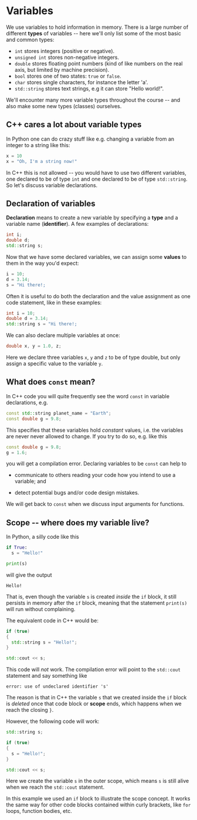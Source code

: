 # Variables

We use variables to hold information in memory. There is a large number of different **types** of variables -- here we'll only list some of the most basic and common types:

- `int` stores integers (positive or negative).
- `unsigned int` stores non-negative integers.
- `double` stores floating point numbers (kind of like numbers on the real axis, but limited by machine precision).
- `bool` stores one of two states: `true` or `false`.
- `char` stores single characters, for instance the letter 'a'.
- `std::string` stores text strings, e.g it can store "Hello world!".

We'll encounter many more variable types throughout the course -- and also make some new types (classes) ourselves.

## C++ cares a lot about variable types

In Python one can do crazy stuff like e.g. changing a variable from an integer to a string like this:

```python
x = 10
x = "Oh, I'm a string now!"
```

In C++ this is not allowed -- you would have to use two different variables, one declared to be of type `int` and one declared to be of type `std::string`. So let's discuss variable declarations.


## Declaration of variables

**Declaration** means to create a new variable by specifying a **type** and a variable name (**identifier**). A few examples of declarations:

```c++
int i;
double d;
std::string s;
```

Now that we have some declared variables, we can assign some **values** to them in the way you'd expect:

```c++
i = 10;
d = 3.14;
s = "Hi there!;
```

Often it is useful to do both the declaration and the value assignment as one code statement, like in these examples:

```c++
int i = 10;
double d = 3.14;
std::string s = "Hi there!;
```

We can also declare multiple variables at once:

```c++
double x, y = 1.0, z;
```

Here we declare three variables `x`, `y` and `z` to be of type double, but only assign a specific value to the variable `y`.


## What does `const` mean?

In C++ code you will quite frequently see the word `const` in variable declarations, e.g. 

```c++
const std::string planet_name = "Earth";
const double g = 9.8;
```

This specifies that these variables hold *constant* values, i.e. the variables are never never allowed to change. If you try to do so, e.g. like this

```c++
const double g = 9.8;
g = 1.6;
```

you will get a compilation error. Declaring variables to be `const` can help to

- communicate to others reading your code how you intend to use a variable; and 

- detect potential bugs and/or code design mistakes.

We will get back to `const` when we discuss input arguments for functions.


## Scope -- where does my variable live?

In Python, a silly code like this 

```python
if True:
  s = "Hello!"

print(s)
```

will give the output

```
Hello!
```

That is, even though the variable `s` is created *inside* the `if` block, it still persists in memory after the `if` block, meaning that the statement `print(s)` will run without complaining.

The equivalent code in C++ would be:

```c++
if (true)
{
  std::string s = "Hello!";
}

std::cout << s;
```

This code will *not* work. The compilation error will point to the `std::cout` statement and say something like

```
error: use of undeclared identifier 's'
```

The reason is that in C++ the variable `s` that we created inside the `if` block is *deleted* once that code block or **scope** ends, which happens when we reach the closing `}`.

However, the following code will work:

```c++
std::string s;

if (true)
{
  s = "Hello!";
}

std::cout << s;
```

Here we create the variable `s` in the outer scope, which means `s` is still alive when we reach the `std::cout` statement.

In this example we used an `if` block to illustrate the scope concept. It works the same way for other code blocks contained within curly brackets, like `for` loops, function bodies, etc.


